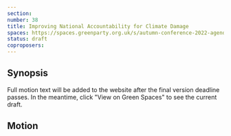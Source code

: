 ```yaml
---
section:
number: 38
title: Improving National Accountability for Climate Damage
spaces: https://spaces.greenparty.org.uk/s/autumn-conference-2022-agenda-forum/?contentId=97884
status: draft
coproposers:
---
```

## Synopsis
Full motion text will be added to the website after the final version deadline passes. In the meantime, click "View on Green Spaces" to see the current draft.

## Motion
